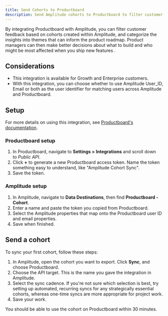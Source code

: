 ```yaml
---
title: Send Cohorts to Productboard
description: Send Amplitude cohorts to Productboard to filter customer feedback and categorize insights based on cohorts. 
---
```


By integrating Productboard with Amplitude, you can filter customer feedback based on cohorts created within Amplitude, and categorize the insights into themes that can inform the product roadmap. Product managers can then make better decisions about what to build and who might be most affected when you ship new features .

## Considerations

- This integration is available for Growth and Enterprise customers.
- With this integration, you can choose whether to use Amplitude User_ID, Email or both as the user identifier for matching users across Amplitude and Productboard.

## Setup

For more details on using this integration, see [Productboard's documentation](https://support.productboard.com/hc/en-us/articles/4415882801299-Integrate-Productboard-with-Amplitude-to-combine-behavioral-data-with-customer-feedback?utm_medium=referral&utm_source=partner&utm_campaign=pt_aw_all_support_all_product-release_fy22q1&utm_content=product-release-amplitude-helpcenter).

### Productboard setup

1. In Productboard, navigate to **Settings > Integrations** and scroll down to *Public API*.
2. Click **+** to generate a new Productboard access token. Name the token something easy to understand, like "Amplitude Cohort Sync".
3. Save the token.

### Amplitude setup

1. In Amplitude, navigate to **Data Destinations**, then find **Productboard - Cohort**.
2. Enter a name and paste the token you copied from Productboard.
3. Select the Amplitude properties that map onto the Productboard user ID and email properties.
4. Save when finished. 

## Send a cohort

To sync your first cohort, follow these steps:

1. In Amplitude, open the cohort you want to export. Click **Sync**, and choose Productboard.
2. Choose the API target. This is the name you gave the integration in Amplitude.
3. Select the sync cadence. If you're not sure which selection is best, try setting up automated, recurring syncs for any strategically essential cohorts, whereas one-time syncs are more appropriate for project work.
4. Save your work.

You should be able to use the cohort on Productboard within 30 minutes.
